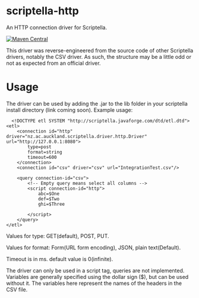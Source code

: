# scriptella-http
An HTTP connection driver for Scriptella. 

[![Maven Central](https://maven-badges.herokuapp.com/maven-central/nz.ac.auckland.scriptella.driver/scriptella-http/badge.svg)](https://maven-badges.herokuapp.com/maven-central/nz.ac.auckland.scriptella.driver/scriptella-http)

This driver was reverse-engineered from the source code of other Scriptella drivers, notably the CSV driver. 
As such, the structure may be a little odd or not as expected from an official driver. 

# Usage

The driver can be used by adding the .jar to the lib folder in your scriptella install directory (link coming soon).
Example usage:

```
  <!DOCTYPE etl SYSTEM "http://scriptella.javaforge.com/dtd/etl.dtd">
<etl>
    <connection id="http" driver="nz.ac.auckland.scriptella.driver.http.Driver" url="http://127.0.0.1:8080">
        type=post
        format=string
        timeout=600
    </connection>
    <connection id="csv" driver="csv" url="IntegrationTest.csv"/>

    <query connection-id="csv">
        <!-- Empty query means select all columns -->
        <script connection-id="http">
            abc=$One
            def=$Two
            ghi=$Three

        </script>
    </query>
</etl>
```

Values for type: GET(default), POST, PUT.

Values for format: Form(URL form encoding), JSON, plain text(Default).

Timeout is in ms. default value is 0(infinite).

The driver can only be used in a script tag, queries are not implemented. Variables are generally specified using the dollar sign ($),
but can be used without it. The variables here represent the names of the headers in the CSV file.
